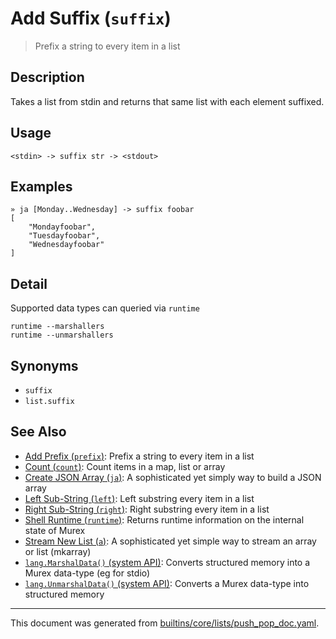 # Add Suffix (`suffix`)

> Prefix a string to every item in a list

## Description

Takes a list from stdin and returns that same list with each element suffixed.

## Usage

```
<stdin> -> suffix str -> <stdout>
```

## Examples

```
» ja [Monday..Wednesday] -> suffix foobar
[
    "Mondayfoobar",
    "Tuesdayfoobar",
    "Wednesdayfoobar"
]
```

## Detail

Supported data types can queried via `runtime`

```
runtime --marshallers
runtime --unmarshallers
```

## Synonyms

* `suffix`
* `list.suffix`


## See Also

* [Add Prefix (`prefix`)](../commands/prefix.md):
  Prefix a string to every item in a list
* [Count (`count`)](../commands/count.md):
  Count items in a map, list or array
* [Create JSON Array (`ja`)](../commands/ja.md):
  A sophisticated yet simply way to build a JSON array
* [Left Sub-String (`left`)](../commands/left.md):
  Left substring every item in a list
* [Right Sub-String (`right`)](../commands/right.md):
  Right substring every item in a list
* [Shell Runtime (`runtime`)](../commands/runtime.md):
  Returns runtime information on the internal state of Murex
* [Stream New List (`a`)](../commands/a.md):
  A sophisticated yet simple way to stream an array or list (mkarray)
* [`lang.MarshalData()` (system API)](../apis/lang.MarshalData.md):
  Converts structured memory into a Murex data-type (eg for stdio)
* [`lang.UnmarshalData()` (system API)](../apis/lang.UnmarshalData.md):
  Converts a Murex data-type into structured memory

<hr/>

This document was generated from [builtins/core/lists/push_pop_doc.yaml](https://github.com/lmorg/murex/blob/master/builtins/core/lists/push_pop_doc.yaml).